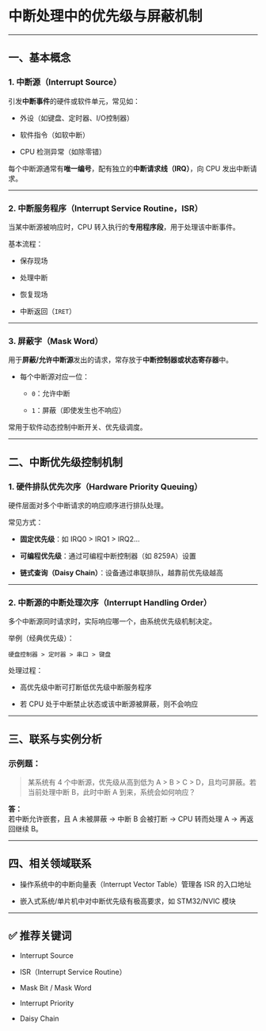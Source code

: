 
# 中断处理中的优先级与屏蔽机制

---

## 一、基本概念

### 1. 中断源（Interrupt Source）

引发**中断事件**的硬件或软件单元，常见如：

- 外设（如键盘、定时器、I/O控制器）
    
- 软件指令（如软中断）
    
- CPU 检测异常（如除零错）
    

每个中断源通常有**唯一编号**，配有独立的**中断请求线（IRQ）**，向 CPU 发出中断请求。

---

### 2. 中断服务程序（Interrupt Service Routine，ISR）

当某中断源被响应时，CPU 转入执行的**专用程序段**，用于处理该中断事件。

基本流程：

- 保存现场
    
- 处理中断
    
- 恢复现场
    
- 中断返回（`IRET`）
    

---

### 3. 屏蔽字（Mask Word）

用于**屏蔽/允许中断源**发出的请求，常存放于**中断控制器或状态寄存器**中。

- 每个中断源对应一位：
    
    - `0`：允许中断
        
    - `1`：屏蔽（即使发生也不响应）
        

常用于软件动态控制中断开关、优先级调度。

---

## 二、中断优先级控制机制

### 1. **硬件排队优先次序（Hardware Priority Queuing）**

硬件层面对多个中断请求的响应顺序进行排队处理。

常见方式：

- **固定优先级**：如 IRQ0 > IRQ1 > IRQ2…
    
- **可编程优先级**：通过可编程中断控制器（如 8259A）设置
    
- **链式查询（Daisy Chain）**：设备通过串联排队，越靠前优先级越高
    

---

### 2. 中断源的中断处理次序（Interrupt Handling Order）

多个中断源同时请求时，实际响应哪一个，由系统优先级机制决定。

举例（经典优先级）：

```
硬盘控制器 > 定时器 > 串口 > 键盘
```

处理过程：

- 高优先级中断可打断低优先级中断服务程序
    
- 若 CPU 处于中断禁止状态或该中断源被屏蔽，则不会响应
    

---

## 三、联系与实例分析

### 示例题：

> 某系统有 4 个中断源，优先级从高到低为 A > B > C > D，且均可屏蔽。若当前处理中断 B，此时中断 A 到来，系统会如何响应？

**答：**  
若中断允许嵌套，且 A 未被屏蔽 → 中断 B 会被打断 → CPU 转而处理 A → 再返回继续 B。

---

## 四、相关领域联系

- 操作系统中的中断向量表（Interrupt Vector Table）管理各 ISR 的入口地址
    
- 嵌入式系统/单片机中对中断优先级有极高要求，如 STM32/NVIC 模块
    

---

## ✅ 推荐关键词

- Interrupt Source
    
- ISR（Interrupt Service Routine）
    
- Mask Bit / Mask Word
    
- Interrupt Priority
    
- Daisy Chain
    